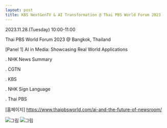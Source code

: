 ```yaml
---
layout: post
title: KBS NextGenTV & AI Transformation @ Thai PBS World Forum 2023
---
```



2023.11.28.(Tuesday) 10:00-11:00

Thai PBS World Forum 2023 @ Bangkok, Thailand

[Panel 1] AI in Media: Showcasing Real World Applications

  . NHK News Summary

  . CGTN

  . KBS

  . NHK Sign Language 

  . Thai PBS 



[홈페이지] https://www.thaipbsworld.com/ai-and-the-future-of-newsroom/

![그림](/images/Thai_PBS_Forum_2023_1.jpg)
![그림](/images/Thai_PBS_Forum_2023_2.jpg)
